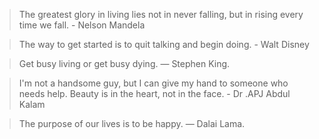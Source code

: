 > The greatest glory in living lies not in never falling, but in rising every time we fall. - Nelson Mandela

> The way to get started is to quit talking and begin doing. - Walt Disney

> Get busy living or get busy dying. — Stephen King.

> I'm not a handsome guy, but I can give my hand to someone who needs help. Beauty is in the heart, not in the face. - Dr .APJ Abdul Kalam

> The purpose of our lives is to be happy. — Dalai Lama.

